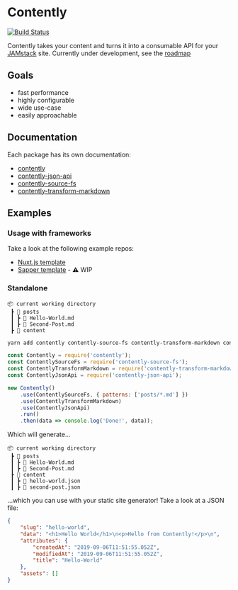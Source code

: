 # Contently

[![Build Status](https://travis-ci.com/krmax44/contently.svg?branch=master)](https://travis-ci.com/krmax44/contently)

Contently takes your content and turns it into a consumable API for your [JAMstack](https://jamstack.org) site. Currently under development, see the [roadmap](https://github.com/krmax44/contently/projects/1)

## Goals

- fast performance
- highly configurable
- wide use-case
- easily approachable

## Documentation

Each package has its own documentation:

- [contently](https://github.com/krmax44/contently/blob/master/packages/contently/README.md)
- [contently-json-api](https://github.com/krmax44/contently-json-api/blob/master/packages/contently/README.md)
- [contently-source-fs](https://github.com/krmax44/contently-source-fs/blob/master/packages/contently/README.md)
- [contently-transform-markdown](https://github.com/krmax44/contently-transform-markdown/blob/master/packages/contently/README.md)

## Examples

### Usage with frameworks

Take a look at the following example repos:

- [Nuxt.js template](https://github.com/krmax44/nuxt-template-contently)
- [Sapper template](https://github.com/krmax44/sapper-template-contently) - :warning: WIP

### Standalone

```
📦 current working directory
 ┣ 📂 posts
 ┃ ┣ 📄 Hello-World.md
 ┃ ┣ 📄 Second-Post.md
 ┣ 📂 content

```

```bash
yarn add contently contently-source-fs contently-transform-markdown contently-json-api
```

```js
const Contently = require('contently');
const ContentlySourceFs = require('contently-source-fs');
const ContentlyTransformMarkdown = require('contently-transform-markdown');
const ContentlyJsonApi = require('contently-json-api');

new Contently()
	.use(ContentlySourceFs, { patterns: ['posts/*.md'] })
	.use(ContentlyTransformMarkdown)
	.use(ContentlyJsonApi)
	.run()
	.then(data => console.log('Done!', data));
```

Which will generate...

```
📦 current working directory
 ┣ 📂 posts
 ┃ ┣ 📄 Hello-World.md
 ┃ ┣ 📄 Second-Post.md
 ┣ 📂 content
 ┃ ┣ 📄 hello-world.json
 ┃ ┣ 📄 second-post.json
```

...which you can use with your static site generator! Take a look at a JSON file:

```json
{
	"slug": "hello-world",
	"data": "<h1>Hello World</h1>\n<p>Hello from Contently!</p>\n",
	"attributes": {
		"createdAt": "2019-09-06T11:51:55.052Z",
		"modifiedAt": "2019-09-06T11:51:55.052Z",
		"title": "Hello-World"
	},
	"assets": []
}
```
